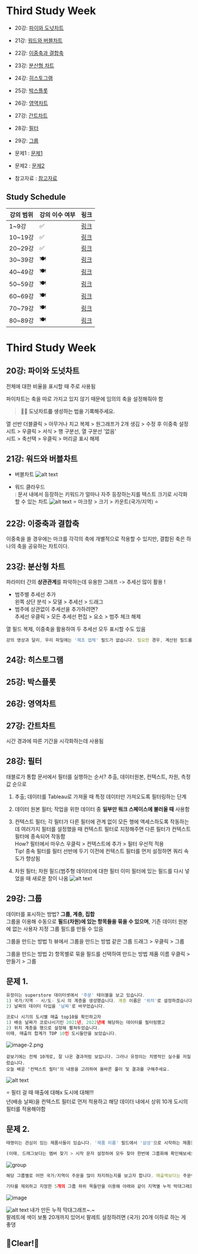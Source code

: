 # Third Study Week

- 20강: [파이와 도넛차트](#20강-파이와-도넛차트)

- 21강: [워드와 버블차트](#21강-워드와-버블차트)

- 22강: [이중축과 결합축](#22강-이중축과-결합축)

- 23강: [분산형 차트](#23강-분산형-차트)

- 24강: [히스토그램](#24강-히스토그램)

- 25강: [박스플롯](#25강-박스플롯)

- 26강: [영역차트](#26강-영역차트)

- 27강: [간트차트](#27강-간트차트)

- 28강: [필터](#28강-필터)

- 29강: [그룹](#29강-그룹)


- 문제1 : [문제1](#문제1)

- 문제2 : [문제2](#문제2)

- 참고자료 : [참고자료](#참고-자료)



## Study Schedule

| 강의 범위     | 강의 이수 여부 | 링크                                                                                                        |
|--------------|---------|-----------------------------------------------------------------------------------------------------------|
| 1~9강        |  ✅      | [링크](https://youtu.be/3ovkUe-TP1w?si=CRjj99Qm300unSWt)       |
| 10~19강      | ✅      | [링크](https://www.youtube.com/watch?v=AXkaUrJs-Ko&list=PL87tgIIryGsa5vdz6MsaOEF8PK-YqK3fz&index=75)       |
| 20~29강      | ✅      | [링크](https://www.youtube.com/watch?v=Qcl4l6p-gHM)      |
| 30~39강      | 🍽️      | [링크](https://www.youtube.com/watch?v=e6J0Ljd6h44&list=PL87tgIIryGsa5vdz6MsaOEF8PK-YqK3fz&index=55)       |
| 40~49강      | 🍽️      | [링크](https://www.youtube.com/watch?v=AXkaUrJs-Ko&list=PL87tgIIryGsa5vdz6MsaOEF8PK-YqK3fz&index=45)       |
| 50~59강      | 🍽️      | [링크](https://www.youtube.com/watch?v=AXkaUrJs-Ko&list=PL87tgIIryGsa5vdz6MsaOEF8PK-YqK3fz&index=35)       |
| 60~69강      | 🍽️      | [링크](https://www.youtube.com/watch?v=AXkaUrJs-Ko&list=PL87tgIIryGsa5vdz6MsaOEF8PK-YqK3fz&index=25)       |
| 70~79강      | 🍽️      | [링크](https://www.youtube.com/watch?v=AXkaUrJs-Ko&list=PL87tgIIryGsa5vdz6MsaOEF8PK-YqK3fz&index=15)       |
| 80~89강      | 🍽️      | [링크](https://www.youtube.com/watch?v=AXkaUrJs-Ko&list=PL87tgIIryGsa5vdz6MsaOEF8PK-YqK3fz&index=5)        |


<!-- 여기까진 그대로 둬 주세요-->
<!-- 이 안에 들어오는 텍스트는 주석입니다. -->

# Third Study Week

## 20강: 파이와 도넛차트
<!-- 파이와 도넛차트에 관해 배우게 된 점을 적어주세요 -->
전체에 대한 비율을 표시할 때 주로 사용됨

파이차트는 축을 따로 가지고 있지 않기 때문에 임의의 축을 설정해줘야 함

> **🧞‍♀️ 도넛차트를 생성하는 법을 기록해주세요.**

열 선반 더블클릭 > 아무거나 치고 복제 > 원그래프가 2개 생김 > 수정 후 이중축 설정\
시트 > 우클릭 > 서식 > 행 구분선, 열 구분선 '없음'\
시트 > 축선택 > 우클릭 > 머리글 표시 해제

## 21강: 워드와 버블차트
<!-- 워드와 버블차트에 관해 배우게 된 점을 적어주세요 -->
- 버블차트
![alt text](image-28.png)

- 워드 클라우드\
: 문서 내에서 등장하는 키워드가 얼마나 자주 등장하는지를 텍스트 크기로 시각화할 수 있는 차트
![alt text](image-29.png)
⭐ 마크창 > 크기 > 카운트(국가/지역) ⭐

## 22강: 이중축과 결합축
<!-- 이중축과 결합축에 관해 배우게 된 점을 적어주세요 -->
이중축을 쓸 경우에는 마크를 각각의 축에 개별적으로 적용할 수 있지만, 결합된 축은 하나의 축을 공유하는 차트이다.

## 23강: 분산형 차트
<!-- 분산형 차트에 관해 배우게 된 점을 적어주세요 -->
 파라미터 간의 **상관관계**를 파악하는데 유용한 그래프
 -> 추세선 많이 활용 !
 - 범주별 추세선 추가\
 왼쪽 상단 분석 > 모델 > 추세선 > 드래그
 - 범주에 상관없이 추세선을 추가하려면?\
 추세선 우클릭 > 모든 추세선 편집 > 요소 > 범주 체크 해제

열 필드 복제, 이중축을 활용하여 두 추세선 모두 표시할 수도 있음 

```js
강의 영상과 달리, 우리 파일에는 '제조 업체' 필드가 없습니다. 필요한 경우, 계산된 필드를 이용해 'SPLIT([제품 이름], ' ', 1)'를 '제조 업체'로 정의하시고 세부 정보에 놓아주세요.
```

## 24강: 히스토그램
<!-- 히스토그램에 관해 배우게 된 점을 적어주세요 -->


## 25강: 박스플롯
<!-- 박스플롯에 관해 배우게 된 점을 적어주세요 -->

## 26강: 영역차트
<!-- 영역차트에 관해 배우게 된 점을 적어주세요 -->

## 27강: 간트차트
<!-- 간트차트에 관해 배우게 된 점을 적어주세요 -->
시간 경과에 따른 기간을 시각화하는데 사용됨

## 28강: 필터
<!-- 필터에 관해 배우게 된 점을 적어주세요 -->

태블로가 통합 문서에서 필터를 실행하는 순서?
추출, 데이터원본, 컨텍스트, 차원, 측정값 순으로
1. 추출; 데이터를 Tableau로 가져올 때 특정 데이터만 가져오도록 필터링하는 단계

2. 데이터 원본 필터; 작업을 위한 데이터 중 **일부만 워크 스페이스에 불러올 때** 사용함

3. 컨텍스트 필터; 각 필터가 다른 필터에 관계 없이 모든 행에 액세스하도록 작동하는데 여러가지 필터를 설정했을 때 컨텍스트 필터로 지정해주면 다른 필터가 컨텍스트 필터에 종속되어 작동함\
How? 필터에서 마우스 우클릭 > 컨텍스트에 추가 > 필터 우선적 적용\
Tip! 종속 필터를 필터 선반에 두기 이전에 컨텍스트 필터를 먼저 설정하면 쿼리 속도가 향상됨

4. 차원 필터; 차원 필드(범주형 데이터)에 대한 필터
이미 필터에 있는 필드를 다시 넣었을 때 새로운 창이 나옴
![alt text](image-30.png)

## 29강: 그룹
<!-- 그룹에 관해 배우게 된 점을 적어주세요 -->
데이터를 표시하는 방법? **그룹, 계층, 집합**\
그룹을 이용해 수동으로 **필드(차원)에 있는 항목들을 묶을 수 있으며**, 기존 데이터 원본에 없는 사용자 지정 그룹 필드를 만들 수 있음

그룹을 만드는 방법 1) 뷰에서 그룹을 만드는 방법
같은 그룹 드래그 > 우클릭 > 그룹

그룹을 만드는 방법 2) 항목별로 묶을 필드를 선택하여 만드는 방법
제품 이름 우클릭 > 만들기 > 그룹


## 문제 1.

```js
유정이는 superstore 데이터셋에서 '주문' 테이블을 보고 있습니다.
1) 국가/지역 - 시/도- 도시 의 계층을 생성했습니다. 계층 이름은 '위치'로 설정하겠습니다.
2) 날짜의 데이터 타입을 '날짜'로 바꾸었습니다.

코로나 시기의 도시별 매출 top10을 확인하고자
1) 배송 날짜가 코로나시기인 2021년, 2022년에 해당하는 데이터를 필터링했고
2) 위치 계층을 행으로 설정해 펼쳐두었습니다.
이때, 매출의 합계가 TOP 10인 도시들만을 보았습니다.
```

![image-2.png](https://github.com/yousrchive/tableau/blob/main/study/img/1st%20study/image-4.png?raw=true)

```
겉보기에는 전체 10개로, 잘 나온 결과처럼 보입니다. 그러나 유정이는 치명적인 실수를 저질렀습니다.
오늘 배운 '컨텍스트 필터'의 내용을 고려하여 올바른 풀이 및 결과를 구해주세요.
```

<!-- DArt-B superstore가 아닌 개인 superstore 파일을 사용했다면 값이 다르게 표시될 수 있습니다.-->
![alt text](image-32.png)

⭐ 필터 걸 때 매출에 대해x 도시에 대해!!! \
년(배송 날짜)을 컨텍스트 필터로 먼저 적용하고 해당 데이터 내에서 상위 10개 도시의 필터를 적용해야함
## 문제 2.

```js
태영이는 관심이 있는 제품사들이 있습니다. '제품 이름' 필드에서 '삼성'으로 시작하는 제품들을 'Samsung group'으로, 'Apple'으로 시작하는 제품들을 'Apple group'으로, 'Canon'으로 시작하는 제품들을 'Canon group'으로, 'HP'로 시작하는 제품들을 'HP group', 'Logitech'으로 시작하는 제품들을 'Logitech group'으로 그룹화해서 보려고 합니다. 나머지는 기타로 설정해주세요. 이 그룹화를 명명하는 필드는 'Product Name Group'으로 설정해주세요.

(이때, 드래그보다는 멤버 찾기 > 시작 문자 설정하여 모두 찾아 한번에 그룹화해 확인해보세요.)
```

![group](https://github.com/yousrchive/BUSINESS-INTELLIGENCE-TABLEAU/blob/main/study/img/3rd%20study/%E1%84%89%E1%85%B3%E1%84%8F%E1%85%B3%E1%84%85%E1%85%B5%E1%86%AB%E1%84%89%E1%85%A3%E1%86%BA%202024-09-18%20%E1%84%8B%E1%85%A9%E1%84%92%E1%85%AE%204.33.47.png?raw=true)

```js
해당 그룹별로 어떤 국가/지역이 주문을 많이 차지하는지를 보고자 합니다. 매출액보다는 주문량을 보고 싶으므로, 주문Id의 카운트로 계산하겠습니다.

기타를 제외하고 지정한 5개의 그룹 하위 목들만을 이용해 아래와 같이 지역별 누적 막대그래프를 그려봐주세요.
```

![image](https://github.com/yousrchive/BUSINESS-INTELLIGENCE-TABLEAU/blob/main/study/img/3rd%20study/%E1%84%89%E1%85%B3%E1%84%8F%E1%85%B3%E1%84%85%E1%85%B5%E1%86%AB%E1%84%89%E1%85%A3%E1%86%BA%202024-09-18%20%E1%84%8B%E1%85%A9%E1%84%92%E1%85%AE%204.37.55.png?raw=true)


![alt text](image-31.png)
내가 만든 누적 막대그래프~.~\
팔레트에 색이 보통 20개까지 있어서 팔레트 설정하려면 (국가) 20개 이하로 하는 게 좋댕
## 🧽Clear!🫧